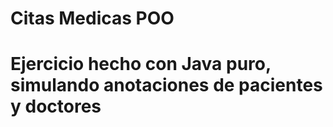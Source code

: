 # Citas Medicas POO

# Ejercicio hecho con Java puro, simulando anotaciones de pacientes y doctores
